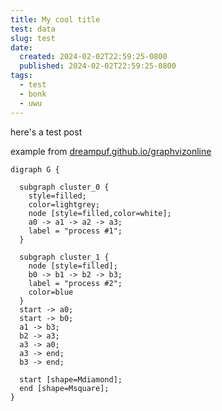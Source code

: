 ```yaml
---
title: My cool title
test: data
slug: test
date:
  created: 2024-02-02T22:59:25-0800
  published: 2024-02-02T22:59:25-0800
tags:
  - test
  - bonk
  - uwu
---
```


here's a test post

example from [dreampuf.github.io/graphvizonline](https://dreampuf.github.io/GraphvizOnline)

```dot: An example graphviz graph
digraph G {

  subgraph cluster_0 {
    style=filled;
    color=lightgrey;
    node [style=filled,color=white];
    a0 -> a1 -> a2 -> a3;
    label = "process #1";
  }

  subgraph cluster_1 {
    node [style=filled];
    b0 -> b1 -> b2 -> b3;
    label = "process #2";
    color=blue
  }
  start -> a0;
  start -> b0;
  a1 -> b3;
  b2 -> a3;
  a3 -> a0;
  a3 -> end;
  b3 -> end;

  start [shape=Mdiamond];
  end [shape=Msquare];
}
```
